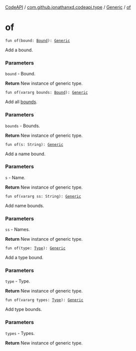 [CodeAPI](../../index.md) / [com.github.jonathanxd.codeapi.type](../index.md) / [Generic](index.md) / [of](.)

# of

`fun of(bound: `[`Bound`](../-generic-type/-bound/index.md)`): `[`Generic`](index.md)

Add a bound.

### Parameters

`bound` - Bound.

**Return**
New instance of generic type.

`fun of(vararg bounds: `[`Bound`](../-generic-type/-bound/index.md)`): `[`Generic`](index.md)

Add all [bounds](of.md#com.github.jonathanxd.codeapi.type.Generic$of(kotlin.Array((com.github.jonathanxd.codeapi.type.GenericType.Bound)))/bounds).

### Parameters

`bounds` - Bounds.

**Return**
New instance of generic type.

`fun of(s: String): `[`Generic`](index.md)

Add a name bound.

### Parameters

`s` - Name.

**Return**
New instance of generic type.

`fun of(vararg ss: String): `[`Generic`](index.md)

Add name bounds.

### Parameters

`ss` - Names.

**Return**
New instance of generic type.

`fun of(type: `[`Type`](http://docs.oracle.com/javase/6/docs/api/java/lang/reflect/Type.html)`): `[`Generic`](index.md)

Add a type bound.

### Parameters

`type` - Type.

**Return**
New instance of generic type.

`fun of(vararg types: `[`Type`](http://docs.oracle.com/javase/6/docs/api/java/lang/reflect/Type.html)`): `[`Generic`](index.md)

Add type bounds.

### Parameters

`types` - Types.

**Return**
New instance of generic type.

